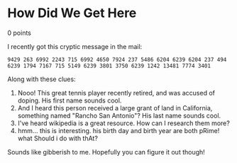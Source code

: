 # How Did We Get Here
0 points

I recently got this cryptic message in the mail:

`9429 263 6992 2243 715 6992 4650 7924 237 5486 6204 6239 6204 237 494 6239 1794 7167 715 5149 6239 3801 3750 6239 1242 13481 7774 3401`

Along with these clues:

1. Nooo! This great tennis player recently retired, and was accused of doping. His first name sounds cool.
2. And I heard this person received a large grant of land in California, something named "Rancho San Antonio"? His last name sounds cool.
3. I've heard wikipedia is a great resource. How can I research them more?
4. hmm... this is interesting. his birth day and birth year are both pRime! what Should i do with thAt?

Sounds like gibberish to me. Hopefully you can figure it out though!
